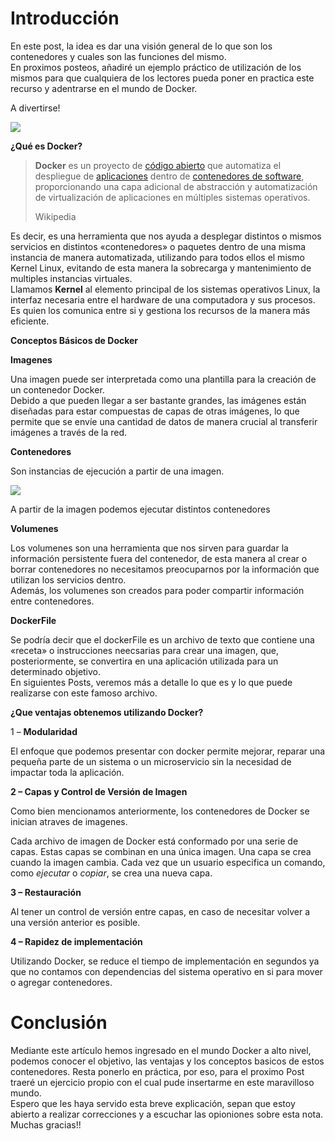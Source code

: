 # Introducción
En este post, la idea es dar una visión general de lo que son los contenedores y cuales son las funciones del mismo.  
En proximos posteos, añadiré un ejemplo práctico de utilización de los mismos para que cualquiera de los lectores pueda poner en practica este recurso y adentrarse en el mundo de Docker.

A divertirse!  

![](https://julianbermolen.com/wp-content/uploads/2021/12/docker-logo.png)

**¿Qué es Docker?**

> **Docker** es un proyecto de [código abierto](https://es.wikipedia.org/wiki/C%C3%B3digo_abierto) que automatiza el despliegue de [aplicaciones](https://es.wikipedia.org/wiki/Aplicaci%C3%B3n_inform%C3%A1tica) dentro de [contenedores de software](https://es.wikipedia.org/wiki/Contenedores_de_software), proporcionando una capa adicional de abstracción y automatización de virtualización de aplicaciones en múltiples sistemas operativos.
> 
> Wikipedia

Es decir, es una herramienta que nos ayuda a desplegar distintos o mismos servicios en distintos «contenedores» o paquetes dentro de una misma instancia de manera automatizada, utilizando para todos ellos el mismo Kernel Linux, evitando de esta manera la sobrecarga y mantenimiento de multiples instancias virtuales.  
Llamamos  **Kernel** al elemento principal de los sistemas operativos Linux, la interfaz necesaria entre el hardware de una computadora y sus procesos. Es quien los comunica entre si y gestiona los recursos de la manera más eficiente.

  
**Conceptos Básicos de Docker**

**Imagenes**

Una imagen puede ser interpretada como una plantilla para la creación de un contenedor Docker.  
Debido a que pueden llegar a ser bastante grandes, las imágenes están diseñadas para estar compuestas de capas de otras imágenes, lo que permite que se envíe una cantidad de datos de manera crucial al transferir imágenes a través de la red.

**Contenedores**

Son instancias de ejecución a partir de una imagen.

![](https://julianbermolen.com/wp-content/uploads/2021/12/image-4.png)

A partir de la imagen podemos ejecutar distintos contenedores

**Volumenes**

Los volumenes son una herramienta que nos sirven para guardar la información persistente fuera del contenedor, de esta manera al crear o borrar contenedores no necesitamos preocuparnos por la información que utilizan los servicios dentro.  
Además, los volumenes son creados para poder compartir información entre contenedores.

**DockerFile**

Se podría decir que el dockerFile es un archivo de texto que contiene una «receta» o instrucciones neecsarias para crear una imagen, que, posteriormente, se convertira en una aplicación utilizada para un determinado objetivo.  
En siguientes Posts, veremos más a detalle lo que es y lo que puede realizarse con este famoso archivo.

**¿Que ventajas obtenemos utilizando Docker?**

1 –  **Modularidad**

El enfoque que podemos presentar con docker permite mejorar, reparar una pequeña parte de un sistema o un microservicio sin la necesidad de impactar toda la aplicación.

**2 – Capas y Control de Versión de Imagen**

Como bien mencionamos anteriormente, los contenedores de Docker se inician atraves de imagenes.

Cada archivo de imagen de Docker está conformado por una serie de capas. Estas capas se combinan en una única imagen. Una capa se crea cuando la imagen cambia. Cada vez que un usuario especifica un comando, como _ejecutar_ o _copiar_, se crea una nueva capa.

**3 – Restauración**

Al tener un control de versión entre capas, en caso de necesitar volver a una versión anterior es posible.

**4 – Rapidez de implementación**

Utilizando Docker, se reduce el tiempo de implementación en segundos ya que no contamos con dependencias del sistema operativo en si para mover o agregar contenedores.

# Conclusión

Mediante este artículo hemos ingresado en el mundo Docker a alto nivel, podemos conocer el objetivo, las ventajas y los conceptos basicos de estos contenedores. Resta ponerlo en práctica, por eso, para el proximo Post traeré un ejercicio propio con el cual pude insertarme en este maravilloso mundo.  
Espero que les haya servido esta breve explicación, sepan que estoy abierto a realizar correcciones y a escuchar las opioniones sobre esta nota.  
Muchas gracias!!